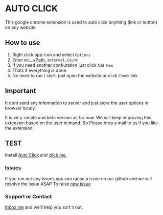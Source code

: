 # AUTO CLICK

This google chrome extension is used to auto click anything (link or button) on any website


## How to use
1. Right click app icon and select `Options`
2. Enter `URL`, [xPath](xPath.md), `Interval`, `Count`
3. If you need another confiuration just click `Add New`
4. Thats it everything is done.
5. No need to run / start. just open the website or click `Check` link 

## Important
It dont send any information to server and just store the user options in browser localy. 
 
It is very simple and beta version as far now. We will keep improving this extension based on the user demand. So Please drop a mail to us if you like the extension.

## TEST
Install [Auto Click](https://chrome.google.com/webstore/detail/auto-click-beta/faeeclonpikbempnbjbbajfjjajjgfio?hl=en) and [click me.](https://dhruv-techapps.github.io/auto-click/test.html)

### [Issues](https://github.com/Dhruv-Techapps/Auto-Click/issues)
If you run out any issues you can rause a issue on our github and we will resolve the issue ASAP
To raise [new issue](https://github.com/Dhruv-Techapps/Auto-Click/issues/new) 

### Support or Contact
[Inbox me](dhruv.techapps@gmail.com) and we’ll help you sort it out.
